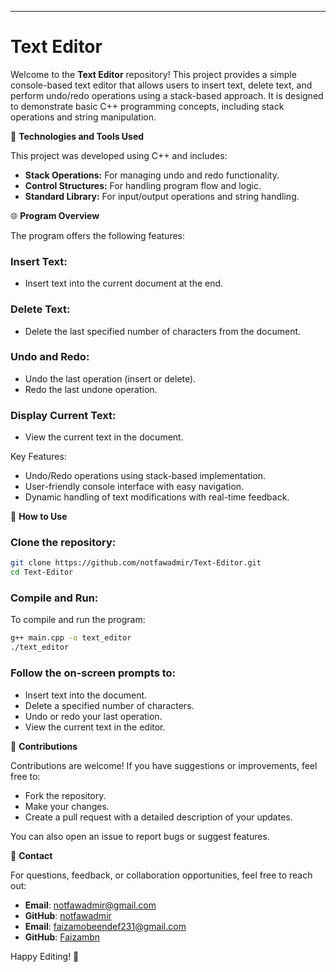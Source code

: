 
---

# **Text Editor**

Welcome to the **Text Editor** repository! This project provides a simple console-based text editor that allows users to insert text, delete text, and perform undo/redo operations using a stack-based approach. It is designed to demonstrate basic C++ programming concepts, including stack operations and string manipulation.

🔧 **Technologies and Tools Used**

This project was developed using C++ and includes:

- **Stack Operations:** For managing undo and redo functionality.
- **Control Structures:** For handling program flow and logic.
- **Standard Library:** For input/output operations and string handling.

🌐 **Program Overview**

The program offers the following features:

### **Insert Text:**
- Insert text into the current document at the end.
  
### **Delete Text:**
- Delete the last specified number of characters from the document.

### **Undo and Redo:**
- Undo the last operation (insert or delete).
- Redo the last undone operation.

### **Display Current Text:**
- View the current text in the document.

Key Features:
- Undo/Redo operations using stack-based implementation.
- User-friendly console interface with easy navigation.
- Dynamic handling of text modifications with real-time feedback.

🚀 **How to Use**

### Clone the repository:

```bash
git clone https://github.com/notfawadmir/Text-Editor.git
cd Text-Editor
```

### Compile and Run:

To compile and run the program:

```bash
g++ main.cpp -o text_editor
./text_editor
```

### Follow the on-screen prompts to:

- Insert text into the document.
- Delete a specified number of characters.
- Undo or redo your last operation.
- View the current text in the editor.

🤝 **Contributions**

Contributions are welcome! If you have suggestions or improvements, feel free to:

- Fork the repository.
- Make your changes.
- Create a pull request with a detailed description of your updates.

You can also open an issue to report bugs or suggest features.

📧 **Contact**

For questions, feedback, or collaboration opportunities, feel free to reach out:

- **Email**: [notfawadmir@gmail.com](mailto:notfawadmir@gmail.com)
- **GitHub**: [notfawadmir](https://github.com/notfawadmir)
- **Email**: [faizamobeendef231@gmail.com](mailto:faizamobeen231def@gmail.com)
- **GitHub**: [Faizambn](https://github.com/Faizambn)

Happy Editing! 🎉


